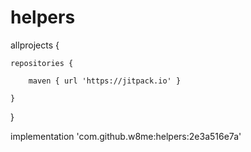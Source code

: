 # helpers

allprojects {

	repositories {
	
		maven { url 'https://jitpack.io' }
		
	}
	
}

implementation 'com.github.w8me:helpers:2e3a516e7a'
	
